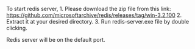 To start redis server,
	1. Please download the zip file from this link: https://github.com/microsoftarchive/redis/releases/tag/win-3.2.100 
	2. Extract it at your desired directory.
	3. Run redis-server.exe file by double clicking.

Redis server will be on the default port. 
